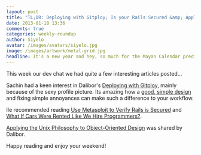 ```yaml
---
layout: post
title: "TL;DR: Deploying with Gitploy; Is your Rails Secured &amp; Applying the Unix Philosophy to Object-Oriented Design"
date: 2013-01-18 13:36
comments: true
categories: weekly-roundup
author: Siyelo
avatar: /images/avatars/siyelo.jpg
image: /images/artwork/metal-grid.jpg
headline: It's a new year and hey, so much for the Mayan Calendar prediction. Welcome back to most of our readers, may 2013 continue without anymore “end of the world” prediction theories.
---
```


This week our dev chat we had quite a few interesting articles posted...

Sachin had a keen interest in Dalibor's [Deploying with Gitploy](http://dalibornasevic.com/posts/37-deploying-with-gitploy), mainly because of the sexy profile picture. Its amazing how a [good, simple design](http://schneems.com/post/40602104940/good-simple-design ) and fixing simple annoyances can make such a difference to your workflow.

Ile recommended reading [Use Metasploit to Verify Rails is Secured](http://blog.endpoint.com/2013/01/rails-CVE-2013-0156-metasploit.html) and [What If Cars Were Rented Like We Hire Programmers?](http://highscalability.com/blog/2013/1/16/what-if-cars-were-rented-like-we-hire-programmers.html).

[Applying the Unix Philosophy to Object-Oriented Design](http://blog.codeclimate.com/blog/2012/11/28/your-objects-the-unix-way/) was shared by Dalibor.

Happy reading and enjoy your weekend!
